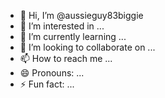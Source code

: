 - 👋 Hi, I’m @aussieguy83biggie
- 👀 I’m interested in ...
- 🌱 I’m currently learning ...
- 💞️ I’m looking to collaborate on ...
- 📫 How to reach me ...
- 😄 Pronouns: ...
- ⚡ Fun fact: ...

<!---
aussieguy83biggie/aussieguy83biggie is a ✨ special ✨ repository because its `README.md` (this file) appears on your GitHub profile.
You can click the Preview link to take a look at your changes.
--->

